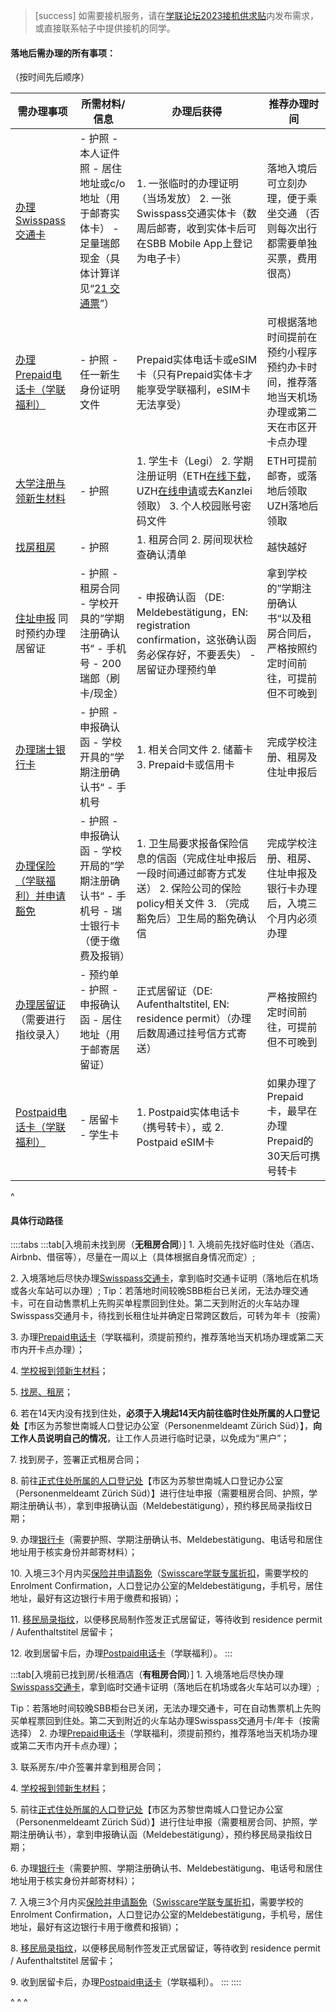 > [success] 如需要接机服务，请在[学联论坛2023接机供求贴](https://forum.acssz.org/d/950)内发布需求，或直接联系帖子中提供接机的同学。

#### **落地后需办理的所有事项**：

（按时间先后顺序）

| 需办理事项                                 | 所需材料/信息                                                                             | 办理后获得                                                                                                                                                                                   | 推荐办理时间                                          |
| ------------------------------------- | ----------------------------------------------------------------------------------- | --------------------------------------------------------------------------------------------------------------------------------------------------------------------------------------- | ----------------------------------------------- |
| [办理Swisspass交通卡](21交通票.md)            | - 护照&#xA;- 本人证件照&#xA;- 居住地址或c/o地址（用于邮寄实体卡）&#xA;- 足量瑞郎现金（具体计算详见“[21 交通票](21交通票.md)”） | 1. 一张临时的办理证明（当场发放）&#xA; 2\. 一张Swisspass交通实体卡（数周后邮寄，收到实体卡后可在SBB Mobile App上登记为电子卡）                                                                                                       | 落地入境后可立刻办理，便于乘坐交通&#xA;&#xA;（否则每次出行都需要单独买票，费用很高） |
| [办理Prepaid电话卡（学联福利）](22prepaid电话卡.md) | - 护照&#xA;- 任一新生身份证明文件                                                               | Prepaid实体电话卡或eSIM卡（只有Prepaid实体卡才能享受学联福利，eSIM卡无法享受）                                                                                                                                      | 可根据落地时间提前在预约小程序预约办卡时间，推荐落地当天机场办理或第二天在市区开卡点办理    |
| [大学注册与领新生材料](23大学相关.md)               | - 护照                                                                                | 1. 学生卡（Legi）&#xA;2\. 学期注册证明（ETH[在线下载](https://www.lehrbetrieb.ethz.ch/myStudies/)，UZH[在线申请](https://www.students.uzh.ch/de/studyadmin/attestations.html)或去Kanzlei领取）&#xA;3\. 个人校园账号密码文件 | ETH可提前邮寄，或落地后领取&#xA;UZH落地后领取                    |
| [找房租房](24找房租房.md)                     | - 护照                                                                                | 1. 租房合同&#xA;2\. 房间现状检查确认清单                                                                                                                                                              | 越快越好                                            |
| [住址申报](25住址申报（“户口”）.md)&#xA;同时预约办理居留证 | - 护照&#xA;- 租房合同&#xA;- 学校开具的”学期注册确认书“&#xA;- 手机号&#xA;- 200瑞郎（刷卡/现金）                   | - 申报确认函 （DE:  Meldebestätigung，EN: registration confirmation，这张确认函务必保存好，不要丢失）&#xA; \- 居留证办理预约单                                                                                          | 拿到学校的”学期注册确认书“以及租房合同后，严格按照约定时间前往，可提前但不可晚到       |
| [办理瑞士银行卡](26瑞士银行卡.md)                 | - 护照&#xA;- 申报确认函&#xA;- 学校开具的”学期注册确认书“&#xA;- 手机号                                     | 1. 相关合同文件&#xA;2\. 储蓄卡&#xA;3\. Prepaid卡或信用卡                                                                                                                                              | 完成学校注册、租房及住址申报后                                 |
| [办理保险（学联福利）并申请豁免](27保险及豁免.md)         | - 护照&#xA;- 申报确认函&#xA;- 学校开局的”学期注册确认书“&#xA;- 手机号&#xA;- 瑞士银行卡（便于缴费及报销）                | 1. 卫生局要求报备保险信息的信函（完成住址申报后一段时间通过邮寄方式发送）&#xA;2\. 保险公司的保险policy相关文件&#xA;3\. （完成豁免后）卫生局的豁免确认信                                                                                               | 完成学校注册、租房、住址申报及银行卡办理后，入境三个月内必须办理                |
| [办理居留证](28居留证的办理.md)&#xA;（需要进行指纹录入）   | - 预约单&#xA;- 护照&#xA;- 申报确认函&#xA;- 居住地址（用于邮寄居留证）                                      | 正式居留证（DE: Aufenthaltstitel, EN: residence permit）（办理后数周通过挂号信方式寄送）                                                                                                                       | 严格按照约定时间前往，可提前但不可晚到                             |
| [Postpaid电话卡（学联福利）](22prepaid电话卡.md)  | - 居留卡&#xA;- 学生卡                                                                     | 1. Postpaid实体电话卡（携号转卡），或&#xA;2\. Postpaid eSIM卡                                                                                                                                         | 如果办理了Prepaid卡，最早在办理Prepaid的30天后可携号转卡            |

^

#### **具体行动路径**

::::tabs
:::tab[入境前未找到房（**无租房合同**）]
1\. 入境前先找好临时住处（酒店、Airbnb、借宿等），尽量在一周以上（具体根据自身情况而定）;

2\. 入境落地后尽快办理[Swisspass交通卡](21交通票.md)，拿到临时交通卡证明（落地后在机场或各火车站可以办理）;
Tip：若落地时间较晚SBB柜台已关闭，无法办理交通卡，可在自动售票机上先购买单程票回到住处。第二天到附近的火车站办理Swisspass交通月卡，待找到长租住址并确定日常跨区数后，可转为年卡（按需）

3\. 办理[Prepaid电话卡](22prepaid电话卡.md)（学联福利，须提前预约，推荐落地当天机场办理或第二天市内开卡点办理）；

4\. [学校报到领新生材料](23学校注册.md)；

5\. [找房、租房](24找房租房.md)；

6\. 若在14天内没有找到住处，**必须于入境起14天内前往临时住处所属的人口登记处**【市区为苏黎世南城人口登记办公室（Personenmeldeamt Zürich Süd）】，**向工作人员说明自己的情况**，让工作人员进行临时记录，以免成为“黑户”；

7\. 找到房子，签署正式租房合同；

8\. 前往[正式住处所属的人口登记处](25住址申报（“户口”）.md)【市区为苏黎世南城人口登记办公室（Personenmeldeamt Zürich Süd）】进行住址申报（需要租房合同、护照，学期注册确认书），拿到申报确认函（Meldebestätigung），预约移民局录指纹日期；

9\. 办理[银行卡](26瑞士银行卡.md)（需要护照、学期注册确认书、Meldebestätigung、电话号和居住地址用于核实身份并邮寄材料）；

10\. 入境三3个月内买[保险并申请豁免](27保险及豁免.md)（[Swisscare学联专属折扣](https://forum.acssz.org/d/51-swisscarebao-xian-guideline-da-yi-he-xue-lian-zhe-kou)，需要学校的Enrolment Confirmation，人口登记办公室的Meldebestätigung，手机号，居住地址，最好有这边银行卡用于缴费和报销）；

11\. [移民局录指纹](28居留证的办理.md)，以便移民局制作签发正式居留证，等待收到 residence permit / Aufenthaltstitel 居留卡；

12\. 收到居留卡后，办理[Postpaid电话卡](22prepaid电话卡.md)（学联福利）。
:::

:::tab[入境前已找到房/长租酒店（**有租房合同**）]
1\. 入境落地后尽快办理[Swisspass交通卡](21交通票.md)，拿到临时交通卡证明（落地后在机场或各火车站可以办理）;

Tip：若落地时间较晚SBB柜台已关闭，无法办理交通卡，可在自动售票机上先购买单程票回到住处。第二天到附近的火车站办理Swisspass交通月卡/年卡（按需选择）
2\. 办理[Prepaid电话卡](22prepaid电话卡.md)（学联福利，须提前预约，推荐落地当天机场办理或第二天市内开卡点办理）；

3\. 联系房东/中介签署并拿到租房合同；

4\. [学校报到领新生材料](23学校注册.md)；

5\. 前往[正式住处所属的人口登记处](25住址申报（“户口”）.md)【市区为苏黎世南城人口登记办公室（Personenmeldeamt Zürich Süd）】进行住址申报（需要租房合同、护照，学期注册确认书），拿到申报确认函（Meldebestätigung），预约移民局录指纹日期；

6\. 办理[银行卡](26瑞士银行卡.md)（需要护照、学期注册确认书、Meldebestätigung、电话号和居住地址用于核实身份并邮寄材料）；

7\. 入境三3个月内买[保险并申请豁免](27保险及豁免.md)（[Swisscare学联专属折扣](https://forum.acssz.org/d/51-swisscarebao-xian-guideline-da-yi-he-xue-lian-zhe-kou)，需要学校的Enrolment Confirmation，人口登记办公室的Meldebestätigung，手机号，居住地址，最好有这边银行卡用于缴费和报销）；

8\. [移民局录指纹](28居留证的办理.md)，以便移民局制作签发正式居留证，等待收到 residence permit / Aufenthaltstitel 居留卡；

9\. 收到居留卡后，办理[Postpaid电话卡](22prepaid电话卡.md)（学联福利）。
:::
::::

^
^
^
